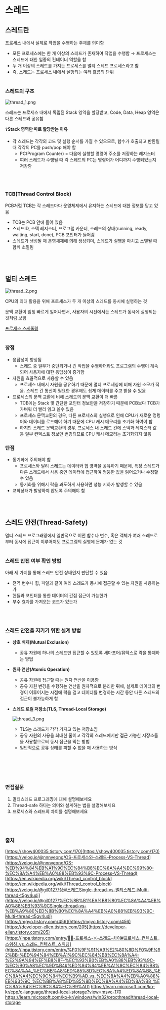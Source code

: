 # 스레드
## 스레드란

프로세스 내에서 실제로 작업을 수행하는 주체를 의미함

- 모든 프로세스에는 한 개 이상의 스레드가 존재하여 작업을 수행함 → 프로세스는 스레드에 대한 일종의 컨테이너 역할을 함
- 두 개 이상의 스레드를 가지는 프로세스를 멀티 스레드 프로세스라고 함
- 즉, 스레드는 프로세스 내에서 실행되는 여러 흐름의 단위
<br></br>
### 스레드의 구조

![thread_1.png](./image/thread_1.png)

스레드는 프로세스 내에서 독립된 Stack 영역을 할당받고, Code, Data, Heap 영역은 다른 스레드와 공유함

❓**Stack 영역만 따로 할당받는 이유**

- 각 스레드는 각각의 코드 및 실행 순서를 가질 수 있으므로, 함수가 호출되고 반환될 때 각각의 PC를 push/pop 해야 함
    - PC(Program Counter) = 다음에 실행할 명령어 주소를 저장하는 레지스터
    - 여러 스레드가 수행될 때 각 스레드의 PC는 명령어가 어디까지 수행되었는지 저장함

<br></br>

### TCB(Thread Control Block)

PCB처럼 TCB는 각 스레드마다 운영체제에서 유지하는 스레드에 대한 정보를 담고 있음

- TCB는 PCB 안에 들어 있음
- 스레드ID, 스택 레지스터, 프로그램 카운터, 스레드의 상태(running, ready, waiting, start, done), PCB  포인터가 들어감
- 스레드가 생성될 때 운영체제에 의해 생성되며, 스레드가 실행을 마치고 소멸될 때 함께 소멸됨

<br></br>

## 멀티 스레드

![thread_2.png](./image/thread_2.png)

CPU의 최대 활용을 위해 프로세스가 두 개 이상의 스레드를 동시에 실행하는 것 

문맥 교환이 엄청 빠르게 일어나면서, 사용자의 시선에서는 스레드가 동시에 실행되는 것처럼 보임 

[프로세스 스케줄링](https://github.com/psyStudy/CS_study/blob/main/OS/프로세스%20스케줄링(Process%20Schedulling).md)
<br></br>
### **장점**
- 응답성이 향상됨
    - 스레드 중 일부가 중단되거나 긴 작업을 수행하더라도 프로그램의 수행이 계속 되어 사용자에 대한 응답성이 증가함
- 자원을 효율적으로 사용할 수 있음
    - 프로세스 내에서 자원을 공유하기 때문에 멀티 프로세싱에 비해 자원 소모가 적음. 스레드 간 통신이 필요한 경우에도 쉽게 데이터를 주고 받을 수 있음
- 프로세스의 문맥 교환에 비해 스레드의 문맥 교환이 더 빠름
    - TCB에는 Stack 및 간단한 포인터 정보만을 저장하기 때문에 PCB보다 TCB가 가벼워 더 빨리 읽고 쓸수 있음
    - 프로세스 문맥교환의 경우, 다른 프로세스의 실행으로 인해 CPU가 새로운 명령어와 데이터를 로드해야 하기 때문에 CPU 캐시 메모리를 초기화 하여야 함
    - 하지만 스레드 문맥교환의 경우, 프로세스 내 스레드 간에 스택과 레지스터 값 등 일부 컨텍스트 정보만 변경되므로 CPU 캐시 메모리는 초기화되지 않음

### **단점**

- 동기화에 주의해야 함
    - 프로세스와 달리 스레드는 데이터와 힙 영역을 공유하기 때문에, 특정 스레드가 다른 스레드에서 사용 중인 데이터에 접근하여 엉뚱한 값을 읽어오거나 수정할 수 있음
    - 동기화를 위해서 락을 과도하게 사용하면 성능 저하가 발생할 수 있음
- 교착상태가 발생하지 않도록 주의해야 함

<br></br>

## 스레드 안전(Thread-Safety)
멀티 스레드 프로그래밍에서 일반적으로 어떤 함수나 변수, 혹은 객체가 여러 스레드로부터 동시에 접근이 이루어져도 프로그램의 실행에 문제가 없는 것 
<br></br>
### 스레드 안전 여부 확인 방법
아래 세 가지를 통해 스레드 안전 상태인지 판단할 수 있음

- 전역 변수나 힙, 파일과 같이 여러 스레드가 동시에 접근할 수 있는 자원을 사용하는가
- 핸들과 포인터를 통한 데이터의 간접 접근이 가능한가
- 부수 효과를 가져오는 코드가 있는가

<br></br>
### 스레드 안전을 지키기 위한 설계 방법
- **상호 배제(Mutual Exclusion)**
    - 공유 자원에 하나의 스레드만 접근할 수 있도록 세마포어/뮤텍스로 락을 통제하는 방법

- **원자 연산(Atomic Operation)**
    - 공유 자원에 접근할 때는 원자 연산을 이용함
    - 공유 자원 변경을 수행하는 연산을 원자적으로 분리한 뒤에, 실제로 데이터의 변경이 이루어지는 시점에 락을 걸고 데이터를 변경하는 시간 동안 다른 스레드의 접근이 불가능하게 함

- **스레드 로컬 저장소(TLS, Thread-Local Storage)**
    
    ![thread_3.png](./image/thread_3.png)
    
    - TLS는 스레드가 각각 가지고 있는 저장소임
    - 공유 자원의 사용을 최대한 줄이고 각각의 스레드에서만 접근 가능한 저장소들을 사용함으로써 동시 접근을 막는 방법
    - 일반적으로 공유 상태를 피할 수 없을 때 사용하는 방식

<br></br>
<br></br>

### 면접질문
1. 멀티스레드 프로그래밍에 대해 설명해보세요
2. Thread-safe 하다는 의미와 설계하는 법을 설명해보세요
3. 프로세스와 스레드의 차이를 설명해보세요

<br></br>
### 출처
[https://show400035.tistory.com/170](https://show400035.tistory.com/170)       
[https://velog.io/@nnnyeong/OS-프로세스와-스레드-Process-VS-Thread](https://velog.io/@nnnyeong/OS-%ED%94%84%EB%A1%9C%EC%84%B8%EC%8A%A4%EC%99%80-%EC%8A%A4%EB%A0%88%EB%93%9C-Process-VS-Thread)      
[https://en.wikipedia.org/wiki/Thread_control_block](https://en.wikipedia.org/wiki/Thread_control_block)      
[https://velog.io/@gil0127/싱글스레드Single-thread-vs-멀티스레드-Multi-thread-t5gv4udj](https://velog.io/@gil0127/%EC%8B%B1%EA%B8%80%EC%8A%A4%EB%A0%88%EB%93%9CSingle-thread-vs-%EB%A9%80%ED%8B%B0%EC%8A%A4%EB%A0%88%EB%93%9C-Multi-thread-t5gv4udj)     
[https://mgyo.tistory.com/456](https://mgyo.tistory.com/456)      
[https://developer-ellen.tistory.com/205](https://developer-ellen.tistory.com/205)       
[https://inpa.tistory.com/entry/👩‍💻-프로세스-⚔️-쓰레드-차이#프로세스_컨텍스트_스위칭_vs_스레드_컨텍스트_스위칭](https://inpa.tistory.com/entry/%F0%9F%91%A9%E2%80%8D%F0%9F%92%BB-%ED%94%84%EB%A1%9C%EC%84%B8%EC%8A%A4-%E2%9A%94%EF%B8%8F-%EC%93%B0%EB%A0%88%EB%93%9C-%EC%B0%A8%EC%9D%B4#%ED%94%84%EB%A1%9C%EC%84%B8%EC%8A%A4_%EC%BB%A8%ED%85%8D%EC%8A%A4%ED%8A%B8_%EC%8A%A4%EC%9C%84%EC%B9%AD_vs_%EC%8A%A4%EB%A0%88%EB%93%9C_%EC%BB%A8%ED%85%8D%EC%8A%A4%ED%8A%B8_%EC%8A%A4%EC%9C%84%EC%B9%AD)
https://learn.microsoft.com/ko-kr/cpp/c-language/thread-local-storage?view=msvc-170    
https://learn.microsoft.com/ko-kr/windows/win32/procthread/thread-local-storage    
